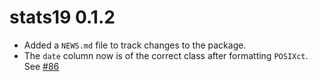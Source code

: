 # stats19 0.1.2

* Added a `NEWS.md` file to track changes to the package.
* The `date` column now is of the correct class after formatting `POSIXct`. See [#86](https://github.com/ropensci/stats19/issues/86)
